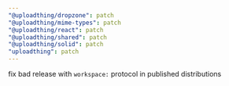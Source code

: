 ```yaml
---
"@uploadthing/dropzone": patch
"@uploadthing/mime-types": patch
"@uploadthing/react": patch
"@uploadthing/shared": patch
"@uploadthing/solid": patch
"uploadthing": patch
---
```


fix bad release with `workspace:` protocol in published distributions
